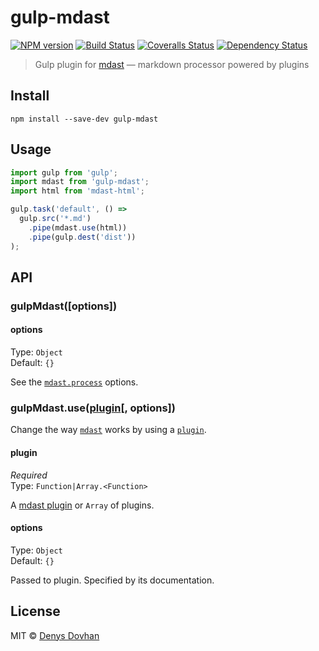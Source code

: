 # gulp-mdast

[![NPM version][npm-image]][npm-url]
[![Build Status][travis-image]][travis-url]
[![Coveralls Status][coveralls-image]][coveralls-url]
[![Dependency Status][depstat-image]][depstat-url]

> Gulp plugin for [mdast][mdast] — markdown processor powered by plugins

## Install

    npm install --save-dev gulp-mdast

## Usage

```js
import gulp from 'gulp';
import mdast from 'gulp-mdast';
import html from 'mdast-html';

gulp.task('default', () =>
  gulp.src('*.md')
    .pipe(mdast.use(html))
    .pipe(gulp.dest('dist'))
);
```

## API

### gulpMdast([options])

#### options

Type: `Object`  
Default: `{}`

See the [`mdast.process`][mdast-opts] options.

### gulpMdast.use([plugin][mdast-plugins][, options])

Change the way [`mdast`][mdast] works by using a [`plugin`][mdast-plugins].

#### plugin

*Required*  
Type: `Function|Array.<Function>`

A [mdast plugin][mdast-plugins] or `Array` of plugins.

#### options

Type: `Object`  
Default: `{}`

Passed to plugin. Specified by its documentation.

## License

MIT © [Denys Dovhan](http://denysdovhan.com)

[mdast]: http://mdast.js.org/
[mdast-opts]: https://github.com/wooorm/mdast/blob/master/doc/mdastsetting.7.md
[mdast-use]: https://github.com/wooorm/mdast#mdastuseplugin-options
[mdast-plugins]: https://github.com/wooorm/mdast/blob/master/doc/plugins.md

[npm-url]: https://npmjs.org/package/gulp-mdast
[npm-image]: https://img.shields.io/npm/v/gulp-mdast.svg?style=flat-square

[travis-url]: https://travis-ci.org/denysdovhan/gulp-mdast
[travis-image]: https://img.shields.io/travis/denysdovhan/gulp-mdast.svg?style=flat-square

[coveralls-url]: https://coveralls.io/r/denysdovhan/gulp-mdast
[coveralls-image]: https://img.shields.io/coveralls/denysdovhan/gulp-mdast.svg?style=flat-square

[depstat-url]: https://david-dm.org/denysdovhan/gulp-mdast
[depstat-image]: https://david-dm.org/denysdovhan/gulp-mdast.svg?style=flat-square
